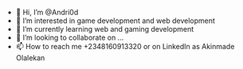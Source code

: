 - 👋 Hi, I’m @Andri0d
- 👀 I’m interested in game development and web development
- 🌱 I’m currently learning web and gaming development
- 💞️ I’m looking to collaborate on ...
- 📫 How to reach me +2348160913320 or on LinkedIn as Akinmade Olalekan

<!---
Andri0d/Andri0d is a ✨ special ✨ repository because its `README.md` (this file) appears on your GitHub profile.
You can click the Preview link to take a look at your changes.
--->
